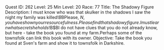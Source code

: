 Quest ID: 262
Level: 25
Min Level: 20
Race: 77
Title: The Shadowy Figure
Description: I must know who was that skulker in the shadows I saw the night my family was killed!$B$BPlease, $N, you have shown your resourcefulness.Please find that shadowy figure.I must learn what secrets he holds!$B$BI do not have clues that you do not already know, but here - take the book you found at my farm.Perhaps some of the townsfolk can link this book with its owner.
Objective: Take the book you found at Sven's farm and show it to townsfolk in Darkshire.

